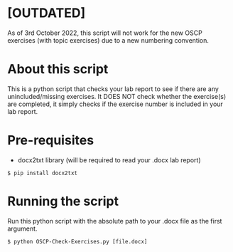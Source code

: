# [OUTDATED]
As of 3rd October 2022, this script will not work for the new OSCP exercises (with topic exercises) due to a new numbering convention.

# About this script 
This is a python script that checks your lab report to see if there are any unincluded/missing exercises. It DOES NOT check whether the exercise(s) are completed, it simply checks if the exercise number is included in your lab report.

# Pre-requisites
- docx2txt library (will be required to read your .docx lab report)
```text
$ pip install docx2txt
```
# Running the script
Run this python script with the absolute path to your .docx file as the first argument.
```text
$ python OSCP-Check-Exercises.py [file.docx]
```
